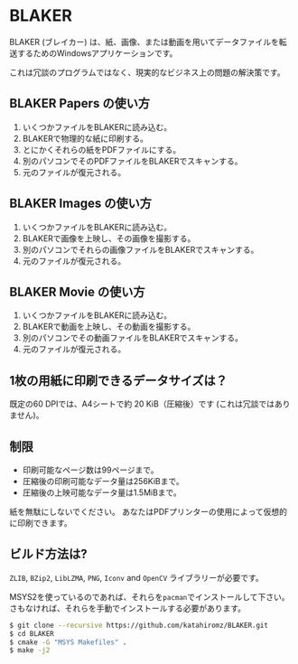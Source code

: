 ﻿# BLAKER

BLAKER (ブレイカー) は、紙、画像、または動画を用いてデータファイルを転送するためのWindowsアプリケーションです。

これは冗談のプログラムではなく、現実的なビジネス上の問題の解決策です。

## BLAKER Papers の使い方

1. いくつかファイルをBLAKERに読み込む。
2. BLAKERで物理的な紙に印刷する。
3. とにかくそれらの紙をPDFファイルにする。
4. 別のパソコンでそのPDFファイルをBLAKERでスキャンする。
5. 元のファイルが復元される。

## BLAKER Images の使い方

1. いくつかファイルをBLAKERに読み込む。
2. BLAKERで画像を上映し、その画像を撮影する。
3. 別のパソコンでそれらの画像ファイルをBLAKERでスキャンする。
4. 元のファイルが復元される。

## BLAKER Movie の使い方

1. いくつかファイルをBLAKERに読み込む。
2. BLAKERで動画を上映し、その動画を撮影する。
3. 別のパソコンでその動画ファイルをBLAKERでスキャンする。
4. 元のファイルが復元される。

## 1枚の用紙に印刷できるデータサイズは？

既定の60 DPIでは、A4シートで約 20 KiB（圧縮後）です (これは冗談ではありません)。

## 制限

- 印刷可能なページ数は99ページまで。
- 圧縮後の印刷可能なデータ量は256KiBまで。
- 圧縮後の上映可能なデータ量は1.5MiBまで。

紙を無駄にしないでください。 あなたはPDFプリンターの使用によって仮想的に印刷できます。

## ビルド方法は?

`ZLIB`, `BZip2`, `LibLZMA`, `PNG`, `Iconv` and `OpenCV` ライブラリーが必要です。

MSYS2を使っているのであれば、それらを`pacman`でインストールして下さい。
さもなければ、それらを手動でインストールする必要があります。

```bash
$ git clone --recursive https://github.com/katahiromz/BLAKER.git
$ cd BLAKER
$ cmake -G "MSYS Makefiles" .
$ make -j2
```
